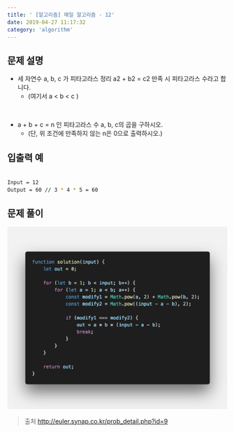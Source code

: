 ```yaml
---
title: ' [알고리즘] 매일 알고리즘 - 12'
date: 2019-04-27 11:17:32
category: 'algorithm'
---
```


문제 설명
-------

- 세 자연수 a, b, c 가 피타고라스 정리 a2 + b2 = c2 만족 시 피타고라스 수라고 합니다.
  - (여기서 a < b < c )

<br />

- a + b + c = n 인 피타고라스 수 a, b, c의 곱을 구하시오.
  - (단, 위 조건에 만족하지 않는 n은 0으로 출력하시오.)

입출력 예
-------
```sh

Input = 12
Output = 60 // 3 * 4 * 5 = 60

```

문제 풀이
-------

![](../../../assets/everyday/everyday.12.solution.png)

> 출처  http://euler.synap.co.kr/prob_detail.php?id=9

